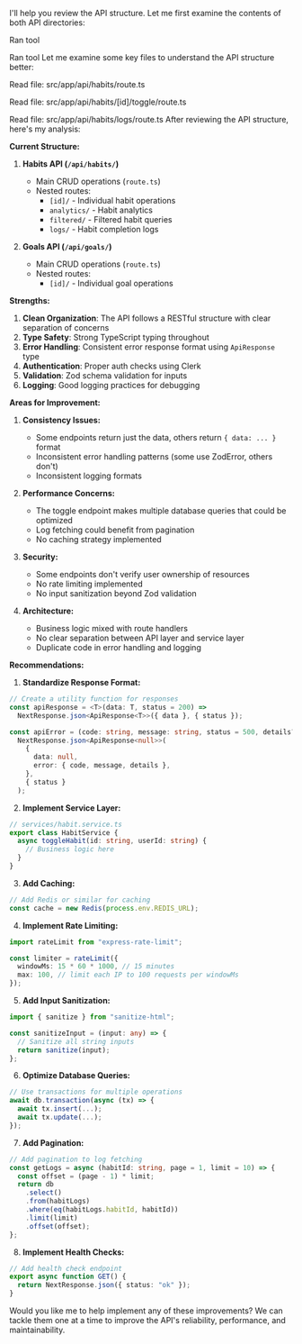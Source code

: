 I'll help you review the API structure. Let me first examine the contents of both API directories:

Ran tool

Ran tool
Let me examine some key files to understand the API structure better:

Read file: src/app/api/habits/route.ts

Read file: src/app/api/habits/[id]/toggle/route.ts

Read file: src/app/api/habits/logs/route.ts
After reviewing the API structure, here's my analysis:

**Current Structure:**

1. **Habits API (`/api/habits/`)**

   - Main CRUD operations (`route.ts`)
   - Nested routes:
     - `[id]/` - Individual habit operations
     - `analytics/` - Habit analytics
     - `filtered/` - Filtered habit queries
     - `logs/` - Habit completion logs

2. **Goals API (`/api/goals/`)**
   - Main CRUD operations (`route.ts`)
   - Nested routes:
     - `[id]/` - Individual goal operations

**Strengths:**

1. **Clean Organization**: The API follows a RESTful structure with clear separation of concerns
2. **Type Safety**: Strong TypeScript typing throughout
3. **Error Handling**: Consistent error response format using `ApiResponse` type
4. **Authentication**: Proper auth checks using Clerk
5. **Validation**: Zod schema validation for inputs
6. **Logging**: Good logging practices for debugging

**Areas for Improvement:**

1. **Consistency Issues:**

   - Some endpoints return just the data, others return `{ data: ... }` format
   - Inconsistent error handling patterns (some use ZodError, others don't)
   - Inconsistent logging formats

2. **Performance Concerns:**

   - The toggle endpoint makes multiple database queries that could be optimized
   - Log fetching could benefit from pagination
   - No caching strategy implemented

3. **Security:**

   - Some endpoints don't verify user ownership of resources
   - No rate limiting implemented
   - No input sanitization beyond Zod validation

4. **Architecture:**
   - Business logic mixed with route handlers
   - No clear separation between API layer and service layer
   - Duplicate code in error handling and logging

**Recommendations:**

1. **Standardize Response Format:**

```typescript
// Create a utility function for responses
const apiResponse = <T>(data: T, status = 200) =>
  NextResponse.json<ApiResponse<T>>({ data }, { status });

const apiError = (code: string, message: string, status = 500, details?: any) =>
  NextResponse.json<ApiResponse<null>>(
    {
      data: null,
      error: { code, message, details },
    },
    { status }
  );
```

2. **Implement Service Layer:**

```typescript
// services/habit.service.ts
export class HabitService {
  async toggleHabit(id: string, userId: string) {
    // Business logic here
  }
}
```

3. **Add Caching:**

```typescript
// Add Redis or similar for caching
const cache = new Redis(process.env.REDIS_URL);
```

4. **Implement Rate Limiting:**

```typescript
import rateLimit from "express-rate-limit";

const limiter = rateLimit({
  windowMs: 15 * 60 * 1000, // 15 minutes
  max: 100, // limit each IP to 100 requests per windowMs
});
```

5. **Add Input Sanitization:**

```typescript
import { sanitize } from "sanitize-html";

const sanitizeInput = (input: any) => {
  // Sanitize all string inputs
  return sanitize(input);
};
```

6. **Optimize Database Queries:**

```typescript
// Use transactions for multiple operations
await db.transaction(async (tx) => {
  await tx.insert(...);
  await tx.update(...);
});
```

7. **Add Pagination:**

```typescript
// Add pagination to log fetching
const getLogs = async (habitId: string, page = 1, limit = 10) => {
  const offset = (page - 1) * limit;
  return db
    .select()
    .from(habitLogs)
    .where(eq(habitLogs.habitId, habitId))
    .limit(limit)
    .offset(offset);
};
```

8. **Implement Health Checks:**

```typescript
// Add health check endpoint
export async function GET() {
  return NextResponse.json({ status: "ok" });
}
```

Would you like me to help implement any of these improvements? We can tackle them one at a time to improve the API's reliability, performance, and maintainability.
